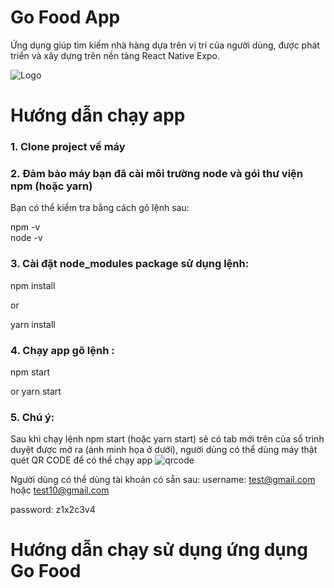 # Go Food App
Ứng dụng giúp tìm kiếm nhà hàng dựa trên vị trí của người dùng, được phát triển và xây dựng trên nền tảng React Native Expo.

   ![Logo](https://user-images.githubusercontent.com/35694395/85275989-5368b600-b4ab-11ea-8b97-828896d56b5c.png)



# Hướng dẫn chạy app

### 1. Clone project về máy

### 2. Đảm bảo máy bạn đã cài môi trường node và gói thư viện npm (hoặc yarn)
 Bạn có thể kiểm tra bằng cách gõ lệnh sau:
 
   npm -v  
   node -v
   
### 3. Cài đặt node_modules package sử dụng lệnh:

  npm install
  
  or 
  
  yarn install
  

### 4. Chạy app gõ lệnh :

npm start

or yarn start

### 5. Chú ý:
Sau khi chạy lệnh npm start (hoặc yarn start) sẽ có tab mới trên của sổ trình duyệt được mở ra (ảnh minh họa ở dưới), người dùng có thể dùng máy thật quét QR CODE để có thể chạy app
![qrcode](https://i.ibb.co/nfjDrG2/qr.png)

Người dùng có thể dùng tài khoản có sẵn sau:
username: test@gmail.com   hoặc   test10@gmail.com

password: z1x2c3v4

# Hướng dẫn chạy sử dụng ứng dụng Go Food
